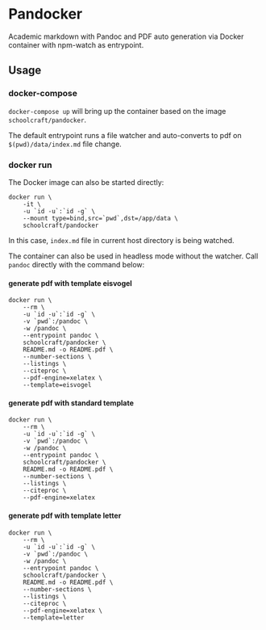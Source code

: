 # Pandocker

Academic markdown with Pandoc and PDF auto generation via Docker container with npm-watch as entrypoint.

## Usage

### docker-compose

`docker-compose up` will bring up the container based on the image `schoolcraft/pandocker`.

The default entrypoint runs a file watcher and auto-converts to pdf on `$(pwd)/data/index.md` file change.

### docker run

The Docker image can also be started directly:

```shell
docker run \
    -it \
    -u `id -u`:`id -g` \
    --mount type=bind,src=`pwd`,dst=/app/data \
    schoolcraft/pandocker
```

In this case, `index.md` file in current host directory is being watched.

The container can also be used in headless mode without the watcher. Call `pandoc` directly with the command below:

#### generate pdf with template eisvogel

```shell
docker run \
    --rm \
    -u `id -u`:`id -g` \
    -v `pwd`:/pandoc \
    -w /pandoc \
    --entrypoint pandoc \
    schoolcraft/pandocker \
    README.md -o README.pdf \
    --number-sections \
    --listings \
    --citeproc \
    --pdf-engine=xelatex \
    --template=eisvogel
```

#### generate pdf with standard template

```shell
docker run \
    --rm \
    -u `id -u`:`id -g` \
    -v `pwd`:/pandoc \
    -w /pandoc \
    --entrypoint pandoc \
    schoolcraft/pandocker \
    README.md -o README.pdf \
    --number-sections \
    --listings \
    --citeproc \
    --pdf-engine=xelatex
```

#### generate pdf with template letter

```shell
docker run \
    --rm \
    -u `id -u`:`id -g` \
    -v `pwd`:/pandoc \
    -w /pandoc \
    --entrypoint pandoc \
    schoolcraft/pandocker \
    README.md -o README.pdf \
    --number-sections \
    --listings \
    --citeproc \
    --pdf-engine=xelatex \
    --template=letter
```
